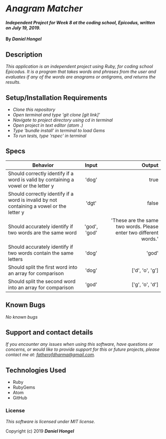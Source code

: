 # _Anagram Matcher_

#### _Independent Project for Week 8 at the coding school, Epicodus, written on July 19, 2019._

#### By _**Daniel Hongel**_

## Description

_This application is an independent project using Ruby, for coding school Epicodus. It is a program that takes words and phrases from the user and evaluates if any of the words are anagrams or antigrams, and returns the results._

## Setup/Installation Requirements

* _Clone this repository_
* _Open terminal and type 'git clone [git link]'_
* _Navigate to project directory using cd in terminal_
* _Open project in text editor (atom .)_
* _Type 'bundle install' in terminal to load Gems_
* _To run tests, type 'rspec' in terminal_


## Specs
| Behavior | Input | Output |
| ------------- |:-------------:| -----:|
| Should correctly identify if a word is valid by containing a vowel or the letter y| 'dog' |true|
|Should correctly identify if a word is invalid by not containing a vowel or the letter y|'dgt'|false|
|Should accurately identify if two words are the same word|'god', 'god'|'These are the same two words. Please enter two different words.'|
|Should accurately identify if two words contain the same letters|'dog'|'god'|
|Should split the first word into an array for comparison| 'dog' | ['d', 'o', 'g']|
|Should split the second word into an array for comparison| 'god' |['g', 'o', 'd']|

## Known Bugs

_No known bugs_

## Support and contact details

_If you encounter any issues when using this software, have questions or concerns, or would like to provide support for this or future projects, please contact me at: fatherofdharma@gmail.com._

## Technologies Used

* Ruby
* RubyGems
* Atom
* GitHub

### License
_This software is licensed under MIT license._

Copyright (c) 2019 **_Daniel Hongel_**

